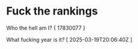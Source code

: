 # Fuck the rankings

Who the hell am I?
{ 17830077 }

What fucking year is it?
[ 2025-03-19T20:06:40Z ]
